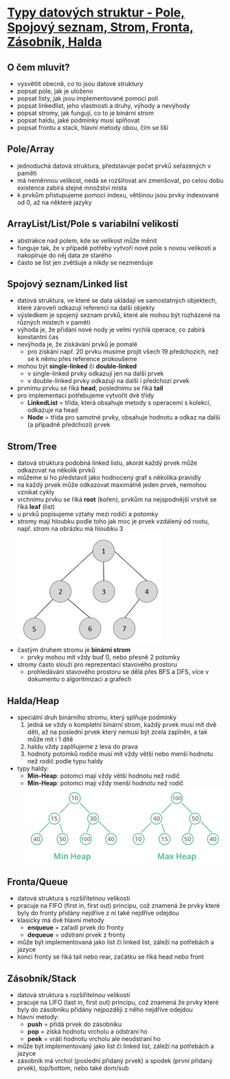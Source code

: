 # [Typy datových struktur - Pole, Spojový seznam, Strom, Fronta, Zásobník, Halda](https://youtu.be/aEObhZafNgU?si=P6qXSro2iNYWajby)
## O čem mluvit?
- vysvětlit obecně, co to jsou datové struktury
- popsat pole, jak je uloženo
- popsat listy, jak jsou implementované pomocí polí
- popsat linkedlist, jeho vlastnosti a druhy, výhody a nevýhody
- popsat stromy, jak fungují, co to je binární strom
- popsat haldu, jaké podmínky musí splňovat
- popsat frontu a stack, hlavní metody obou, čím se liší
## Pole/Array
- jednoduchá datová struktura, představuje počet prvků seřazených v paměti
- má neměnnou velikost, nedá se rozšiřovat ani zmenšovat, po celou dobu existence zabírá stejné množství místa
- k prvkům přistupujeme pomocí indexu, většinou jsou prvky indexované od 0, až na některé jazyky
## ArrayList/List/Pole s variabilní velikostí
- abstrakce nad polem, kde se velikost může měnit
- funguje tak, že v případě potřeby vytvoří nové pole s novou velikostí a nakopíruje do něj data ze starého
- často se list jen zvětšuje a nikdy se nezmenšuje
## Spojový seznam/Linked list
- datová struktura, ve které se data ukládají ve samostatných objektech, které zároveň odkazují referencí na další objekty
- výsledkem je spojený seznam prvků, které ale mohou být rozházené na různých místech v paměti
- výhoda je, že přidání nové nody je velmi rychlá operace, co zabírá konstantní čas
- nevýhoda je, že získávání prvků je pomalé
	- pro získání např. 20 prvku musíme projít všech 19 předchozích, než se k němu přes reference prokoušeme
- mohou být **single-linked** či **double-linked**
	- v single-linked prvky odkazují jen na další prvek
	- v double-linked prvky odkazují na další i předchozí prvek
- prvnímu prvku se říká **head**, poslednímu se říká **tail**
- pro implementaci potřebujeme vytvořit dvě třídy
	- **LinkedList** = třída, která obsahuje metody s operacemi s kolekcí, odkazuje na head
	- **Node** = třída pro samotné prvky, obsahuje hodnotu a odkaz na další (a případně předchozí) prvek
## Strom/Tree
- datová struktura podobná linked listu, akorát každý prvek může odkazovat na několik prvků
- můžeme si ho představit jako hodnocený graf s několika pravidly
- na každý prvek může odkazovat maximálně jeden prvek, nemohou vznikat cykly
- vrchnímu prvku se říká **root** (kořen), prvkům na nejspodnější vrstvě se říká **leaf** (list)
- u prvků popisujeme vztahy mezi rodiči a potomky
- stromy mají hloubku podle toho jak moc je prvek vzdálený od rootu, např. strom na obrázku má hloubku 3
![Jednoduchý strom](../images/21_tree.png)
- častým druhem stromu je **binární strom**
	- prvky mohou mít vždy buď 0, nebo přesně 2 potomky
- stromy často slouží pro reprezentaci stavového prostoru
	- prohledávání stavového prostoru se dělá přes BFS a DFS, více v dokumentu o algoritmizaci a grafech
## Halda/Heap
- speciální druh binárního stromu, který splňuje podmínky
	1. jedná se vždy o kompletní binární strom, každý prvek musí mít dvě děti, až na poslední prvek který nemusí být zcela zaplněn, a tak může mít i 1 dítě
	2. haldu vždy zaplňujeme z leva do prava
	3. hodnoty potomků rodiče musí mít vždy větší nebo menší hodnotu než rodič podle typu haldy
- typy haldy:
	- **Min-Heap**: potomci mají vždy větší hodnotu než rodič
	- **Min-Heap**: potomci mají vždy menší hodnotu než rodič
![Haldy](../images/21_heap.png)
## Fronta/Queue
- datová struktura s rozšířitelnou velikostí
- pracuje na FIFO (first in, first out) principu, což znamená že prvky které byly do fronty přidány nejdříve z ní také nejdříve odejdou
- klasicky má dvě hlavní metody
	- **enqueue** = zařadí prvek do fronty
	- **dequeue** = odstraní prvek z fronty
- může být implementovaná jako list či linked list, záleží na potřebách a jazyce
- konci fronty se říká tail nebo rear, začátku se říká head nebo front
## Zásobník/Stack
- datová struktura s rozšířitelnou velikostí
- pracuje na LIFO (last in, first out) principu, což znamená že prvky které byly do zásobníku přidány nejpozději z něho nejdříve odejdou
- hlavní metody:
	- **push** = přidá prvek do zásobníku
	- **pop** = získá hodnotu vrcholu a odstraní ho
	- **peek** = vrátí hodnotu vrcholu ale neodstraní ho
- může být implementovaný jako list či linked list, záleží na potřebách a jazyce
- zásobník má vrchol (poslední přidaný prvek) a spodek (první přidaný prvek), top/bottom, nebo také dom/sub